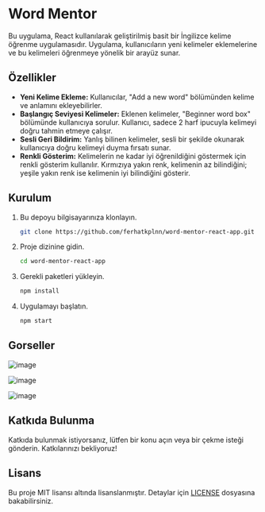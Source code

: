 # Word Mentor

Bu uygulama, React kullanılarak geliştirilmiş basit bir İngilizce kelime öğrenme uygulamasıdır. Uygulama, kullanıcıların yeni kelimeler eklemelerine ve bu kelimeleri öğrenmeye yönelik bir arayüz sunar.

## Özellikler

- **Yeni Kelime Ekleme:** Kullanıcılar, "Add a new word" bölümünden kelime ve anlamını ekleyebilirler.
- **Başlangıç Seviyesi Kelimeler:** Eklenen kelimeler, "Beginner word box" bölümünde kullanıcıya sorulur. Kullanıcı, sadece 2 harf ipucuyla kelimeyi doğru tahmin etmeye çalışır.
- **Sesli Geri Bildirim:** Yanlış bilinen kelimeler, sesli bir şekilde okunarak kullanıcıya doğru kelimeyi duyma fırsatı sunar.
- **Renkli Gösterim:** Kelimelerin ne kadar iyi öğrenildiğini göstermek için renkli gösterim kullanılır. Kırmızıya yakın renk, kelimenin az bilindiğini; yeşile yakın renk ise kelimenin iyi bilindiğini gösterir.

## Kurulum

1. Bu depoyu bilgisayarınıza klonlayın.

   ```bash
   git clone https://github.com/ferhatkplnn/word-mentor-react-app.git
   ```

2. Proje dizinine gidin.

   ```bash
   cd word-mentor-react-app
   ```

3. Gerekli paketleri yükleyin.

   ```bash
   npm install
   ```

4. Uygulamayı başlatın.
   ```bash
   npm start
   ```

## Gorseller

![image](https://github.com/ferhatkplnn/word-mentor-react-app/assets/29931637/ad062ce5-b71d-4e87-9198-c45dee3dc766)

![image](https://github.com/ferhatkplnn/word-mentor-react-app/assets/29931637/d4ef6086-9be7-4b68-a7ab-25f0e8bb314e)

![image](https://github.com/ferhatkplnn/word-mentor-react-app/assets/29931637/96239794-0e0b-4534-8f8e-38cf555325d3)


## Katkıda Bulunma

Katkıda bulunmak istiyorsanız, lütfen bir konu açın veya bir çekme isteği gönderin. Katkılarınızı bekliyoruz!

## Lisans

Bu proje MIT lisansı altında lisanslanmıştır. Detaylar için [LICENSE](LICENSE) dosyasına bakabilirsiniz.
